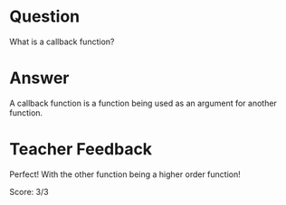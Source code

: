 # Question

What is a callback function?

# Answer
A callback function is a function being used as an argument for another function.

# Teacher Feedback

Perfect! With the other function being a higher order function!

Score: 3/3
